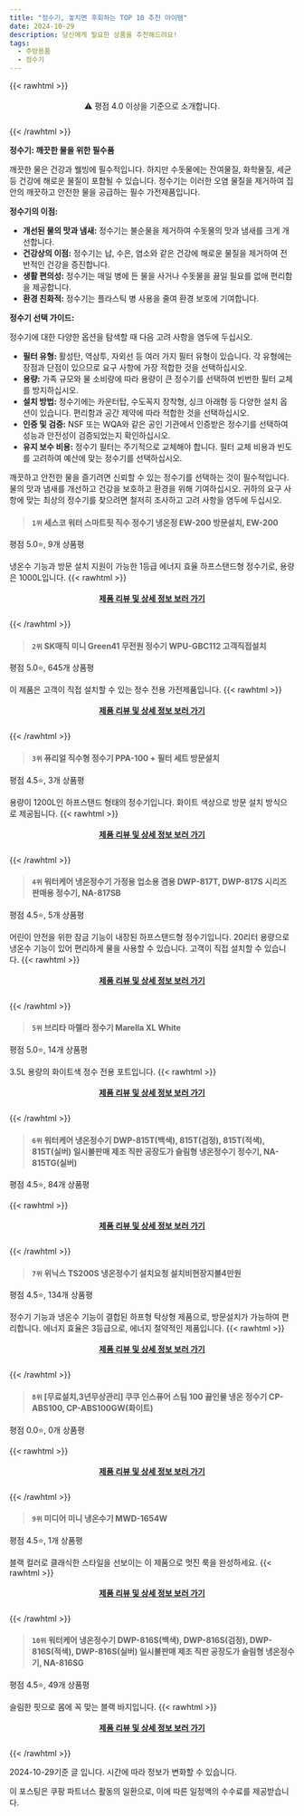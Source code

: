 ```yaml
---
title: "정수기, 놓치면 후회하는 TOP 10 추천 아이템"
date: 2024-10-29
description: 당신에게 필요한 상품을 추천해드려요!
tags:
  - 주방용품
  - 정수기
---
```

{{< rawhtml >}}<div class="toc" style="text-align: center; height: 50px; line-height: 2;">  <p>⚠️ 평점 4.0 이상을 기준으로 소개합니다.<br></p></div> {{< /rawhtml >}}

**정수기: 깨끗한 물을 위한 필수품**

깨끗한 물은 건강과 웰빙에 필수적입니다. 하지만 수돗물에는 잔여물질, 화학물질, 세균 등 건강에 해로운 물질이 포함될 수 있습니다. 정수기는 이러한 오염 물질을 제거하여 집안의 깨끗하고 안전한 물을 공급하는 필수 가전제품입니다.

**정수기의 이점:**

* **개선된 물의 맛과 냄새:** 정수기는 불순물을 제거하여 수돗물의 맛과 냄새를 크게 개선합니다.
* **건강상의 이점:** 정수기는 납, 수은, 염소와 같은 건강에 해로운 물질을 제거하여 전반적인 건강을 증진합니다.
* **생활 편의성:** 정수기는 매일 병에 든 물을 사거나 수돗물을 끓일 필요를 없애 편리함을 제공합니다.
* **환경 친화적:** 정수기는 플라스틱 병 사용을 줄여 환경 보호에 기여합니다.

**정수기 선택 가이드:**

정수기에 대한 다양한 옵션을 탐색할 때 다음 고려 사항을 염두에 두십시오.

* **필터 유형:** 활성탄, 역삼투, 자외선 등 여러 가지 필터 유형이 있습니다. 각 유형에는 장점과 단점이 있으므로 요구 사항에 가장 적합한 것을 선택하십시오.
* **용량:** 가족 규모와 물 소비량에 따라 용량이 큰 정수기를 선택하여 빈번한 필터 교체를 방지하십시오.
* **설치 방법:** 정수기에는 카운터탑, 수도꼭지 장착형, 싱크 아래형 등 다양한 설치 옵션이 있습니다. 편리함과 공간 제약에 따라 적합한 것을 선택하십시오.
* **인증 및 검증:** NSF 또는 WQA와 같은 공인 기관에서 인증받은 정수기를 선택하여 성능과 안전성이 검증되었는지 확인하십시오.
* **유지 보수 비용:** 정수기 필터는 주기적으로 교체해야 합니다. 필터 교체 비용과 빈도를 고려하여 예산에 맞는 정수기를 선택하십시오.

깨끗하고 안전한 물을 즐기려면 신뢰할 수 있는 정수기를 선택하는 것이 필수적입니다. 물의 맛과 냄새를 개선하고 건강을 보호하고 환경을 위해 기여하십시오. 귀하의 요구 사항에 맞는 최상의 정수기를 찾으려면 철저히 조사하고 고려 사항을 염두에 두십시오.


>#### `1위` 세스코 워터 스마트핏 직수 정수기 냉온정 EW-200 방문설치, EW-200
평점 5.0⭐, 9개 상품평

냉온수 기능과 방문 설치 지원이 가능한 1등급 에너지 효율 하프스탠드형 정수기로, 용량은 1000L입니다.
{{< rawhtml >}}<div class="toc" style="text-align: center; height: 50px; line-height: 2;"><p><b><a href="https://link.coupang.com/re/AFFSDP?lptag=AF5033054&pageKey=7716122925&itemId=20695963092&vendorItemId=87767415465&traceid=V0-153-466411157d9fd9f9&clickBeacon=b3c10260-95d8-11ef-9282-4baf3abc8b2c%7E3&requestid=20241029183223281055694995&token=31850C%7CMIXED">제품 리뷰 및 상세 정보 보러 가기</a></b><br></p> </div>{{< /rawhtml >}}

>#### `2위` SK매직 미니 Green41 무전원 정수기 WPU-GBC112 고객직접설치
평점 5.0⭐, 645개 상품평

이 제품은 고객이 직접 설치할 수 있는 정수 전용 가전제품입니다.
{{< rawhtml >}}<div class="toc" style="text-align: center; height: 50px; line-height: 2;"><p><b><a href="https://link.coupang.com/re/AFFSDP?lptag=AF5033054&pageKey=6750393360&itemId=15786068198&vendorItemId=82998959480&traceid=V0-153-270ed0ac24b040c8&requestid=20241029183223281055694995&token=31850C%7CMIXED">제품 리뷰 및 상세 정보 보러 가기</a></b><br></p> </div>{{< /rawhtml >}}

>#### `3위` 퓨리얼 직수형 정수기 PPA-100 + 필터 세트 방문설치
평점 4.5⭐, 3개 상품평

용량이 1200L인 하프스탠드 형태의 정수기입니다. 화이트 색상으로 방문 설치 방식으로 제공됩니다.
{{< rawhtml >}}<div class="toc" style="text-align: center; height: 50px; line-height: 2;"><p><b><a href="https://link.coupang.com/re/AFFSDP?lptag=AF5033054&pageKey=27375956&itemId=105454163&vendorItemId=3202228641&traceid=V0-153-c8b3514d2df49f04&requestid=20241029183223281055694995&token=31850C%7CMIXED">제품 리뷰 및 상세 정보 보러 가기</a></b><br></p> </div>{{< /rawhtml >}}

>#### `4위` 워터케어 냉온정수기 가정용 업소용 겸용 DWP-817T, DWP-817S 시리즈 판매용 정수기, NA-817SB
평점 4.5⭐, 5개 상품평

어린이 안전을 위한 잠금 기능이 내장된 하프스탠드형 정수기입니다. 20리터 용량으로 냉온수 기능이 있어 편리하게 물을 사용할 수 있습니다. 고객이 직접 설치할 수 있습니다.
{{< rawhtml >}}<div class="toc" style="text-align: center; height: 50px; line-height: 2;"><p><b><a href="https://link.coupang.com/re/AFFSDP?lptag=AF5033054&pageKey=7744134287&itemId=20842701135&vendorItemId=87910403893&traceid=V0-153-d6f5b105bd9e0fd9&clickBeacon=b3c10260-95d8-11ef-b07a-a82de20ce3ae%7E3&requestid=20241029183223281055694995&token=31850C%7CMIXED">제품 리뷰 및 상세 정보 보러 가기</a></b><br></p> </div>{{< /rawhtml >}}

>#### `5위` 브리타 마렐라 정수기 Marella XL White
평점 5.0⭐, 14개 상품평

3.5L 용량의 화이트색 정수 전용 포트입니다.
{{< rawhtml >}}<div class="toc" style="text-align: center; height: 50px; line-height: 2;"><p><b><a href="https://link.coupang.com/re/AFFSDP?lptag=AF5033054&pageKey=7506258233&itemId=19658813386&vendorItemId=90882440349&traceid=V0-153-3795894162d95f5a&requestid=20241029183223281055694995&token=31850C%7CMIXED">제품 리뷰 및 상세 정보 보러 가기</a></b><br></p> </div>{{< /rawhtml >}}

>#### `6위` 워터케어 냉온정수기 DWP-815T(백색), 815T(검정), 815T(적색), 815T(실버) 일시불판매 제조 직판 공장도가 슬림형 냉온정수기 정수기, NA-815TG(실버)
평점 4.5⭐, 84개 상품평


{{< rawhtml >}}<div class="toc" style="text-align: center; height: 50px; line-height: 2;"><p><b><a href="https://link.coupang.com/re/AFFSDP?lptag=AF5033054&pageKey=5841486667&itemId=10139330464&vendorItemId=77422057233&traceid=V0-153-9d8c2a237e4cc83d&clickBeacon=b3c10260-95d8-11ef-b517-95ed94802dc0%7E3&requestid=20241029183223281055694995&token=31850C%7CMIXED">제품 리뷰 및 상세 정보 보러 가기</a></b><br></p> </div>{{< /rawhtml >}}

>#### `7위` 위닉스 TS200S 냉온정수기 설치요청 설치비현장지불4만원
평점 4.5⭐, 134개 상품평

정수기 기능과 냉온수 기능이 결합된 하프형 탁상형 제품으로, 방문설치가 가능하여 편리합니다. 에너지 효율은 3등급으로, 에너지 절약적인 제품입니다.
{{< rawhtml >}}<div class="toc" style="text-align: center; height: 50px; line-height: 2;"><p><b><a href="https://link.coupang.com/re/AFFSDP?lptag=AF5033054&pageKey=6723864489&itemId=15644871303&vendorItemId=74054426171&traceid=V0-153-d6a35c026c4c7c2c&requestid=20241029183223281055694995&token=31850C%7CMIXED">제품 리뷰 및 상세 정보 보러 가기</a></b><br></p> </div>{{< /rawhtml >}}

>#### `8위` [무료설치,3년무상관리] 쿠쿠 인스퓨어 스팀 100 끓인물 냉온 정수기 CP-ABS100, CP-ABS100GW(화이트)
평점 0.0⭐, 0개 상품평


{{< rawhtml >}}<div class="toc" style="text-align: center; height: 50px; line-height: 2;"><p><b><a href="https://link.coupang.com/re/AFFSDP?lptag=AF5033054&pageKey=8406461979&itemId=24303632367&vendorItemId=91319554206&traceid=V0-153-70854b7f1bf48669&clickBeacon=b3c10260-95d8-11ef-91a4-3cb805b7daea%7E3&requestid=20241029183223281055694995&token=31850C%7CMIXED">제품 리뷰 및 상세 정보 보러 가기</a></b><br></p> </div>{{< /rawhtml >}}

>#### `9위` 미디어 미니 냉온수기 MWD-1654W
평점 4.5⭐, 1개 상품평

블랙 컬러로 클래식한 스타일을 선보이는 이 제품으로 멋진 룩을 완성하세요.
{{< rawhtml >}}<div class="toc" style="text-align: center; height: 50px; line-height: 2;"><p><b><a href="https://link.coupang.com/re/AFFSDP?lptag=AF5033054&pageKey=2038962474&itemId=3466854683&vendorItemId=71453208709&traceid=V0-153-49419c1bd1ac7098&requestid=20241029183223281055694995&token=31850C%7CMIXED">제품 리뷰 및 상세 정보 보러 가기</a></b><br></p> </div>{{< /rawhtml >}}

>#### `10위` 워터케어 냉온정수기 DWP-816S(백색), DWP-816S(검정), DWP-816S(적색), DWP-816S(실버) 일시불판매 제조 직판 공장도가 슬림형 냉온정수기, NA-816SG
평점 4.5⭐, 49개 상품평

슬림한 핏으로 몸에 꼭 맞는 블랙 바지입니다.
{{< rawhtml >}}<div class="toc" style="text-align: center; height: 50px; line-height: 2;"><p><b><a href="https://link.coupang.com/re/AFFSDP?lptag=AF5033054&pageKey=5841402890&itemId=10138968767&vendorItemId=77421696717&traceid=V0-153-56bf7c4cccf9be30&clickBeacon=b3c10260-95d8-11ef-8bff-d03cebda6013%7E3&requestid=20241029183223281055694995&token=31850C%7CMIXED">제품 리뷰 및 상세 정보 보러 가기</a></b><br></p> </div>{{< /rawhtml >}}


2024-10-29기준 글 입니다.
시간에 따라 정보가 변화할 수 있습니다.

이 포스팅은 쿠팡 파트너스 활동의 일환으로, 이에 따른 일정액의 수수료를 제공받습니다.
